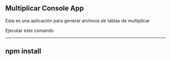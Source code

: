 ## Multiplicar Console App

Esta es una aplicación para generar archivos de tablas de multiplicar

Ejecutar este comando

---
npm install
---